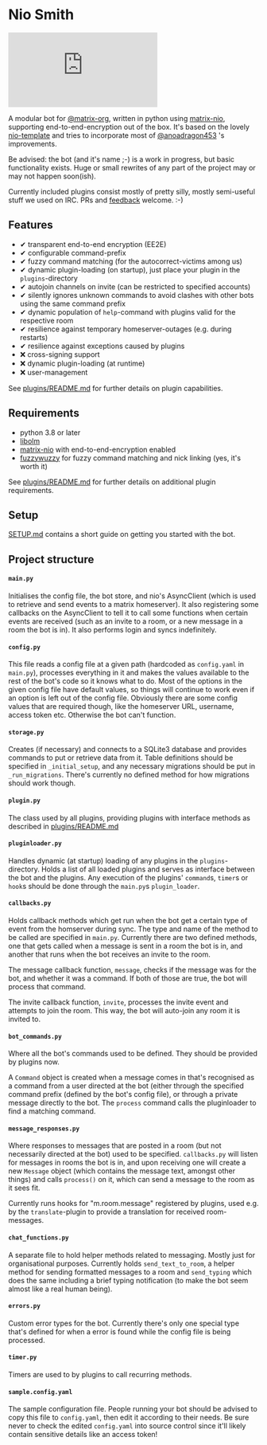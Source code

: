Nio Smith
===
[![#nio-smith](https://img.shields.io/matrix/nio-smith:matrix.org?color=blue&label=%23nio-smith)](https://matrix.to/#/!rdBDrHapAsYdvmgGMP:pack.rocks?via=pack.rocks)

A modular bot for [@matrix-org](https://github.com/matrix-org), written in python using
[matrix-nio](https://matrix-nio.readthedocs.io/en/latest/nio.html), supporting end-to-end-encryption out of the box.
It's based on the lovely [nio-template](https://github.com/anoadragon453/nio-template) and tries to incorporate most
 of [@anoadragon453](https://github.com/anoadragon453) 's improvements.

Be advised: the bot (and it's name ;-) is a work in progress, but basic functionality exists. Huge or small rewrites of
 any part of the project may or may not happen soon(ish).
 
Currently included plugins consist mostly of pretty silly, mostly semi-useful stuff we used on IRC. PRs and
[feedback](https://matrix.to/#/#nio-smith:pack.rocks) welcome. :-)

## Features
- ✔ transparent end-to-end encryption (EE2E)
- ✔ configurable command-prefix
- ✔ fuzzy command matching (for the autocorrect-victims among us)
- ✔ dynamic plugin-loading (on startup), just place your plugin in the `plugins`-directory
- ✔ autojoin channels on invite (can be restricted to specified accounts)
- ✔ silently ignores unknown commands to avoid clashes with other bots using the same command prefix
- ✔ dynamic population of `help`-command with plugins valid for the respective room
- ✔ resilience against temporary homeserver-outages (e.g. during restarts)
- ✔ resilience against exceptions caused by plugins
- ❌ cross-signing support
- ❌ dynamic plugin-loading (at runtime)
- ❌ user-management

See [plugins/README.md](plugins/README.md) for further details on plugin capabilities.

## Requirements
- python 3.8 or later
- [libolm](https://gitlab.matrix.org/matrix-org/olm)    
- [matrix-nio](https://matrix-nio.readthedocs.io/en/latest/nio.html) with end-to-end-encryption enabled
- [fuzzywuzzy](https://github.com/seatgeek/fuzzywuzzy) for fuzzy command matching and nick linking (yes, it's worth it)

See [plugins/README.md](plugins/README.md) for further details on additional plugin requirements.


## Setup
[SETUP.md](SETUP.md) contains a short guide on getting you started with the bot.

## Project structure

#### `main.py`

Initialises the config file, the bot store, and nio's AsyncClient (which is
used to retrieve and send events to a matrix homeserver). It also registering
some callbacks on the AsyncClient to tell it to call some functions when
certain events are received (such as an invite to a room, or a new message in a
room the bot is in).
It also performs login and syncs indefinitely.

#### `config.py`

This file reads a config file at a given path (hardcoded as `config.yaml` in
`main.py`), processes everything in it and makes the values available to the
rest of the bot's code so it knows what to do. Most of the options in the given
config file have default values, so things will continue to work even if an
option is left out of the config file. Obviously there are some config values
that are required though, like the homeserver URL, username, access token etc.
Otherwise the bot can't function.

#### `storage.py`

Creates (if necessary) and connects to a SQLite3 database and provides commands
to put or retrieve data from it. Table definitions should be specified in
`_initial_setup`, and any necessary migrations should be put in
`_run_migrations`. There's currently no defined method for how migrations
should work though.

#### `plugin.py`

The class used by all plugins, providing plugins with interface methods as described in [plugins/README.md](plugins/README.md)

#### `pluginloader.py`

Handles dynamic (at startup) loading of any plugins in the `plugins`-directory.
Holds a list of all loaded plugins and serves as interface between the bot and the plugins. Any execution of the
 plugins' `command`s, `timer`s or `hook`s should be done through the `main.py`s `plugin_loader`.

#### `callbacks.py`

Holds callback methods which get run when the bot get a certain type of event
from the homserver during sync. The type and name of the method to be called
are specified in `main.py`. Currently there are two defined methods, one that
gets called when a message is sent in a room the bot is in, and another that
runs when the bot receives an invite to the room.

The message callback function, `message`, checks if the message was for the
bot, and whether it was a command. If both of those are true, the bot will
process that command.

The invite callback function, `invite`, processes the invite event and attempts
to join the room. This way, the bot will auto-join any room it is invited to.

#### `bot_commands.py`

Where all the bot's commands used to be defined. They should be provided by plugins now.

A `Command` object is created when a message comes in that's recognised as a
command from a user directed at the bot (either through the specified command
prefix (defined by the bot's config file), or through a private message
directly to the bot. The `process` command calls the pluginloader to find a matching command.

#### `message_responses.py`

Where responses to messages that are posted in a room (but not necessarily
directed at the bot) used to be specified. `callbacks.py` will listen for messages in
rooms the bot is in, and upon receiving one will create a new `Message` object
(which contains the message text, amongst other things) and calls `process()`
on it, which can send a message to the room as it sees fit.

Currently runs hooks for "m.room.message" registered by plugins, used e.g. by the `translate`-plugin to provide a
 translation for received room-messages. 

#### `chat_functions.py`

A separate file to hold helper methods related to messaging. Mostly just for
organisational purposes. Currently holds `send_text_to_room`, a helper
method for sending formatted messages to a room and `send_typing` which does the same including a brief typing
 notification (to make the bot seem almost like a real human being).

#### `errors.py`

Custom error types for the bot. Currently there's only one special type that's
defined for when a error is found while the config file is being processed.

#### `timer.py`
Timers are used to by plugins to call recurring methods. 

#### `sample.config.yaml`

The sample configuration file. People running your bot should be advised to
copy this file to `config.yaml`, then edit it according to their needs. Be sure
never to check the edited `config.yaml` into source control since it'll likely
contain sensitive details like an access token!
